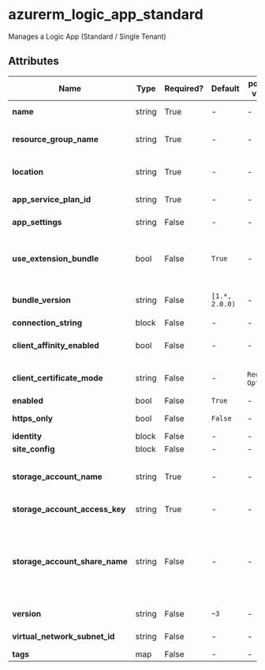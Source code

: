 # azurerm_logic_app_standard

Manages a Logic App (Standard / Single Tenant)

## Attributes

| Name | Type | Required? | Default  | possible values | Description |
| ---- | ---- | --------- | -------- | ----------- | ----------- |
| **name** | string | True | -  |  -  | Specifies the name of the Logic App Changing this forces a new resource to be created. | 
| **resource_group_name** | string | True | -  |  -  | The name of the resource group in which to create the Logic App. Changing this forces a new resource to be created. | 
| **location** | string | True | -  |  -  | Specifies the supported Azure location where the resource exists. Changing this forces a new resource to be created. | 
| **app_service_plan_id** | string | True | -  |  -  | The ID of the App Service Plan within which to create this Logic App | 
| **app_settings** | string | False | -  |  -  | A map of key-value pairs for [App Settings](https://docs.microsoft.com/azure/azure-functions/functions-app-settings) and custom values. | 
| **use_extension_bundle** | bool | False | `True`  |  -  | Should the logic app use the bundled extension package? If true, then application settings for `AzureFunctionsJobHost__extensionBundle__id` and `AzureFunctionsJobHost__extensionBundle__version` will be created. Defaults to `true`. | 
| **bundle_version** | string | False | `[1.*, 2.0.0)`  |  -  | If `use_extension_bundle` then controls the allowed range for bundle versions. Defaults to `[1.*, 2.0.0)`. | 
| **connection_string** | block | False | -  |  -  | An `connection_string` block. | 
| **client_affinity_enabled** | bool | False | -  |  -  | Should the Logic App send session affinity cookies, which route client requests in the same session to the same instance? | 
| **client_certificate_mode** | string | False | -  |  `Required`, `Optional`  | The mode of the Logic App's client certificates requirement for incoming requests. Possible values are `Required` and `Optional`. | 
| **enabled** | bool | False | `True`  |  -  | Is the Logic App enabled? Defaults to `true`. | 
| **https_only** | bool | False | `False`  |  -  | Can the Logic App only be accessed via HTTPS? Defaults to `false`. | 
| **identity** | block | False | -  |  -  | An `identity` block. | 
| **site_config** | block | False | -  |  -  | A `site_config` object as defined below. | 
| **storage_account_name** | string | True | -  |  -  | The backend storage account name which will be used by this Logic App (e.g. for Stateful workflows data). Changing this forces a new resource to be created. | 
| **storage_account_access_key** | string | True | -  |  -  | The access key which will be used to access the backend storage account for the Logic App | 
| **storage_account_share_name** | string | False | -  |  -  | The name of the share used by the logic app, if you want to use a custom name. This corresponds to the WEBSITE_CONTENTSHARE appsetting, which this resource will create for you. If you don't specify a name, then this resource will generate a dynamic name. This setting is useful if you want to provision a storage account and create a share using azurerm_storage_share | 
| **version** | string | False | `~3`  |  -  | The runtime version associated with the Logic App. Defaults to `~3`. | 
| **virtual_network_subnet_id** | string | False | -  |  -  | The subnet id which will be used by this resource for [regional virtual network integration](https://docs.microsoft.com/en-us/azure/app-service/overview-vnet-integration#regional-virtual-network-integration). | 
| **tags** | map | False | -  |  -  | A mapping of tags to assign to the resource. | 

